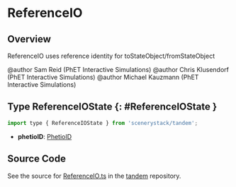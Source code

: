 # ReferenceIO

## Overview

ReferenceIO uses reference identity for toStateObject/fromStateObject

@author Sam Reid (PhET Interactive Simulations)
@author Chris Klusendorf (PhET Interactive Simulations)
@author Michael Kauzmann (PhET Interactive Simulations)

## Type ReferenceIOState {: #ReferenceIOState }


```js
import type { ReferenceIOState } from 'scenerystack/tandem';
```


- **phetioID**: [PhetioID](../tandem/phet-io-types.md#PhetioID)




## Source Code

See the source for [ReferenceIO.ts](https://github.com/phetsims/tandem/blob/main/js/types/ReferenceIO.ts) in the [tandem](https://github.com/phetsims/tandem) repository.
